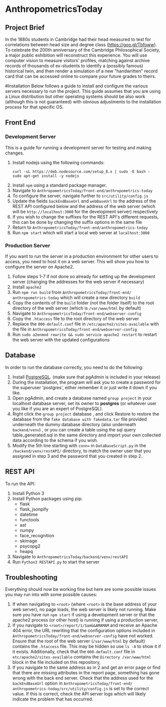 # AnthropometricsToday
## Project Brief

In the 1880s students in Cambridge had their head measured to test for
correlations between head size and degree class (https://goo.gl/Tbfoww).
To celebrate the 200th anniversary of the Cambridge Philosophical Society, a
major public exhibition will reconstruct this experience. You will use
computer vision to measure visitors' profiles, matching against archive records
of thousands of ex-students to identify a (possibly famous) historical twin,
and then render a simulation of a new "handwritten" record card that can be
accessed online to compare your future grades to theirs.

#Installation
Below follows a guide to install and configure the various servers necessary to
run the project. This guide assumes that you are using a Linux distribution but
other operating systems should be also work (although this is not guaranteed)
with obvious adjustments to the installation process for that specific OS.

## Front End
### Development Server
This is a guide for running a development server for testing and making
changes.
1. Install nodejs using the following commands:
   ```
   curl -sL https://deb.nodesource.com/setup_8.x | sudo -E bash -
   sudo apt-get install -y nodejs
   ```
2. Install `npm` using a standard package manager.
3. Navigate to `AnthropometricsToday/front-end/anthropometrics-today`
4. To configure the server, navigate further to `src/utility/config.js`
5. Update the fields `backEndBaseUrl` and `webBaseUrl` to the address of the
   REST API configured below and the address of the web server (which will be 
   `http://localhost:3000` for the development server) respectively
6. If you wish to change the suffixes for the REST API's different requests,
   this can be done by changing the suffix options in the same file
7. Return to `AnthropometricsToday/front-end/anthropometrics-today`
8. Run `npm start` which will start a local web server at `localhost:3000`


### Production Server
If you want to run the server in a production environment for other users to
access, you need to host it on a web server. This will show you how to
configure the server on Apache2.
1. Follow steps 1-7 if not done so already for setting up the development
   server (changing the addresses for the web server if necessary)
2. Install `apache2`
3. Run `npm run build` from `AnthropometricsToday/front-end/
   anthropometrics-today` which will create a new directory `build`
4. Copy the contents of the `build` folder (not the folder itself) to the root
   directory of the web server (which is `/var/www/html` by default)
5. Navigate to `AnthropometricsToday/front-end/webserver-config`
6. Copy the `.htaccess` file to the root directory of the web server
7. Replace the `000-default.conf` file in `/etc/apache2/sites-available` with
   the file in `AnthropometricsToday/front-end/webserver-config`
8. Run `sudo a2enmod rewrite && sudo service apache2 restart` to restart the
   web server with the updated configurations

## Database
In order to run the database correctly, you need to do the following:
1. Install <a href="https://www.postgresql.org/download/">PostgreSQL</a>.
   (make sure that pgAdmin is included in your release)
2. During the installation, the program will ask you to create a password for
   the superuser 'postgres', either remember it or just write it down if you
   like.
3. Open pgAdmin, and create a database named `group project` in your localhost
   database server, set its owner to **postgres** (or whatever user you like if
   you are an expert of PostgreSQL).
4. Right click the `group project` database , and click Restore to restore the
   database from the `fake database with fakedata.tar` file provided underneath
   the dummy database directory (also underneath `backend/venv`) , or you can
   create a table using the sql query table_generated.sql in the same directory
   and import your own collected data according to the schema if you wish.
5. Modify the 5th line starting with `conn=` in `DataBaseScript.py` in the
   `/backend/venv/restAPI/` directory, to match the owner user that you assigned
   in step 3 and the password that you created in step 2.

## REST API
To run the API:
1. Install Python 3
2. Install Python packages using pip:
	- flask
	- flask_jsonpify
	- datetime
	- functools
	- ast
	- numpy
	- face_recognition
	- skimage
	- psycopg2
	- heapq
3. Navigate to `AnthropometricsToday/backend/venv/restAPI`
4. Run `Python3 RESTAPI.py` to start the server

## Troubleshooting
Everything should now be working fine but here are some possible issues you
may run into with some possible causes:

1. If when navigating to `<root>` (where `<root>` is the
   base address of your web server), no page loads, the web server is likely
   not running. Make sure you have run `npm start` if using a development
   server or that the apache2 process (or other host) is running if using a
   production server,
2. If you navigate to `<root>/report/1/Sam&&AMAMAM` and receive an Apache 404
   error, the URL rewriting that the configuration options included in
   `AnthropometricsToday/front-end/webserver-config` have not worked. Ensure
   that the root of the web server (`/var/www/html` by default) contains the
   `.htaccess` file. This may be hidden so use `ls -A` to show it if it exists.
   Additionally, check that the `000-default.conf` file in 
   `etc/apache2/sites-available` contains the `Directory /var/www/html` block
   in the file included on this repository,
3. If you navigate to the same address as in 2 and get an error page or find
   that there are missing attributes in the report page, something has gone
   wrong with the back end server. Check that the address used for the 
   `backEndBaseUrl` option in `AnthropometricsToday/front-end/
   anthropometrics-today/src/utility/config.js` is set to the correct value.
   If this is correct, check the API server logs which will likely indicate
   the problem that has occurred.
